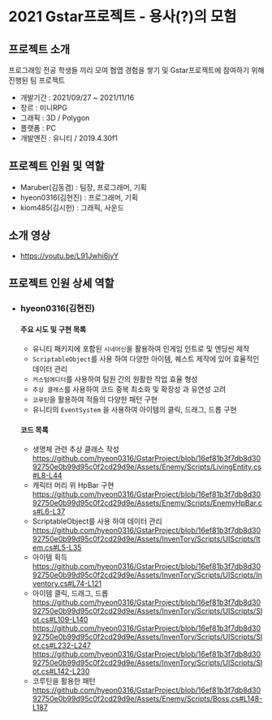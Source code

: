# 2021 Gstar프로젝트 - 용사(?)의 모험

## 프로젝트 소개
프로그래밍 전공 학생들 끼리 모여 협엽 경험을 쌓기 및 Gstar프로젝트에 참여하기 위해 진행된 팀 프로젝트 
- 개발기간 : 2021/09/27 ~ 2021/11/16
- 장르 : 미니RPG
- 그래픽 : 3D / Polygon
- 플랫폼 : PC
- 개발엔진 : 유니티 / 2019.4.30f1 

## 프로젝트 인원 및 역할
- Maruber(김동겸) :  팀장, 프로그래머, 기획
- hyeon0316(김현진) : 프로그래머, 기획 
- kiom485(김시헌) : 그래픽, 사운드

## 소개 영상
- https://youtu.be/L91Jwhi6jyY

## 프로젝트 인원 상세 역할

- ### hyeon0316(김현진)
    #### 주요 시도 및 구현 목록 
    - 유니티 패키지에 포함된 `시네머신`을 활용하여 인게임 인트로 및 엔딩씬 제작
    - `ScriptableObject`를 사용 하여 다양한 아이템, 퀘스트 제작에 있어 효율적인 데이터 관리
    - `커스텀에디터`를 사용하여 팀원 간의 원활한 작업 효율 형성
    - `추상 클래스`를 사용하여 코드 중복 최소화 및 확장성 과 유연성 고려
    - `코루틴`을 활용하여 적들의 다양한 패턴 구현
    - 유니티의 `EventSystem` 을 사용하여 아이템의 클릭, 드래그, 드롭 구현

    #### 코드 목록
    - 생명체 관련 추상 클래스 작성
      https://github.com/hyeon0316/GstarProject/blob/16ef81b3f7db8d3092750e0b99d95c0f2cd29d9e/Assets/Enemy/Scripts/LivingEntity.cs#L8-L44
      <br/>
    - 캐릭터 머리 위 HpBar 구현
      https://github.com/hyeon0316/GstarProject/blob/16ef81b3f7db8d3092750e0b99d95c0f2cd29d9e/Assets/Enemy/Scripts/EnemyHpBar.cs#L6-L37
      <br/>
    - ScriptableObject를 사용 하여 데이터 관리
      https://github.com/hyeon0316/GstarProject/blob/16ef81b3f7db8d3092750e0b99d95c0f2cd29d9e/Assets/InvenTory/Scripts/UIScripts/Item.cs#L5-L35
      <br/>
    - 아이템 획득 
      https://github.com/hyeon0316/GstarProject/blob/16ef81b3f7db8d3092750e0b99d95c0f2cd29d9e/Assets/InvenTory/Scripts/UIScripts/Inventory.cs#L74-L121
      <br/>
    - 아이템 클릭, 드래그, 드롭
      https://github.com/hyeon0316/GstarProject/blob/16ef81b3f7db8d3092750e0b99d95c0f2cd29d9e/Assets/InvenTory/Scripts/UIScripts/Slot.cs#L109-L140
      https://github.com/hyeon0316/GstarProject/blob/16ef81b3f7db8d3092750e0b99d95c0f2cd29d9e/Assets/InvenTory/Scripts/UIScripts/Slot.cs#L232-L247
      https://github.com/hyeon0316/GstarProject/blob/16ef81b3f7db8d3092750e0b99d95c0f2cd29d9e/Assets/InvenTory/Scripts/UIScripts/Slot.cs#L142-L230
      <br/>
    - 코루틴을 활용한 패턴 
      https://github.com/hyeon0316/GstarProject/blob/16ef81b3f7db8d3092750e0b99d95c0f2cd29d9e/Assets/Enemy/Scripts/Boss.cs#L148-L187
      
      
      

